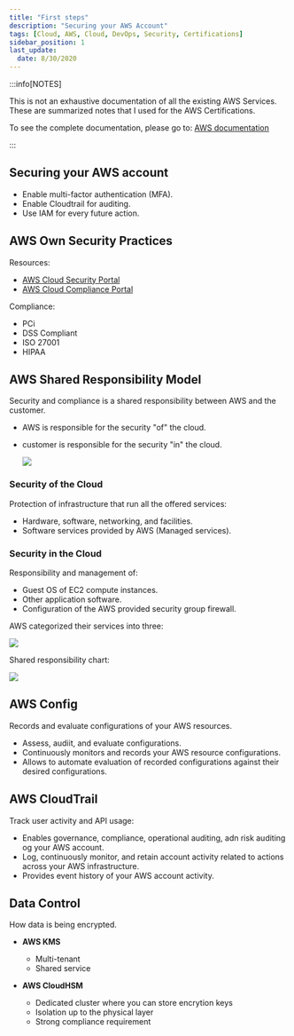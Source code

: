 ```yaml
---
title: "First steps"
description: "Securing your AWS Account"
tags: [Cloud, AWS, Cloud, DevOps, Security, Certifications]
sidebar_position: 1
last_update:
  date: 8/30/2020
---
```


:::info[NOTES]

This is not an exhaustive documentation of all the existing AWS Services. These are summarized notes that I used for the AWS Certifications.

To see the complete documentation, please go to: [AWS documentation](https://docs.aws.amazon.com/)

:::



## Securing your AWS account

- Enable multi-factor authentication (MFA).
- Enable Cloudtrail for auditing. 
- Use IAM for every future action.

## AWS Own Security Practices 

Resources:

- [AWS Cloud Security Portal](https://aws.amazon.com/security/)
- [AWS Cloud Compliance Portal](https://aws.amazon.com/compliance/)

Compliance:

- PCi 
- DSS Compliant
- ISO 27001
- HIPAA


## AWS Shared Responsibility Model 

Security and compliance is a shared responsibility between AWS and the customer.

- AWS is responsible for the security "of" the cloud. 
- customer is responsible for the security "in" the cloud.

  ![](/img/docs/awssharedresponsbilitymodel.png)


### Security of the Cloud

Protection of infrastructure that run all the offered services:

- Hardware, software, networking, and facilities. 
- Software services provided by AWS (Managed services).

### Security in the Cloud

Responsibility and management of:

- Guest OS of EC2 compute instances.
- Other application software.
- Configuration of the AWS provided security group firewall. 

AWS categorized their services into three:

![](/img/docs/awssecuritycategoriesofawsservices.png)

Shared responsibility chart:

![](/img/docs/awssharedresponsibilitychart.png)

## AWS Config 

Records and evaluate configurations of your AWS resources.

- Assess, audiit, and evaluate configurations. 
- Continuously monitors and records your AWS resource configurations. 
- Allows to automate evaluation of recorded configurations against their desired configurations.

## AWS CloudTrail 

Track user activity and API usage:

- Enables governance, compliance, operational auditing, adn risk auditing og your AWS account.
- Log, continuously monitor, and retain account activity related to actions across your AWS infrastructure.
- Provides event history of your AWS account activity.

## Data Control 

How data is being encrypted.

- **AWS KMS**
    - Multi-tenant
    - Shared service 

- **AWS CloudHSM**
    - Dedicated cluster where you can store encrytion keys
    - Isolation up to the physical layer
    - Strong compliance requirement
